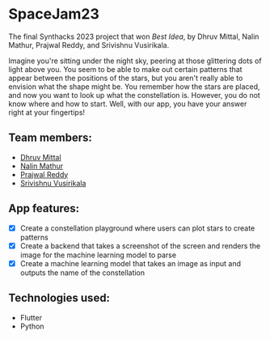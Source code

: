# SpaceJam23

The final Synthacks 2023 project that won *Best Idea*, by Dhruv Mittal, Nalin Mathur, Prajwal Reddy, and Srivishnu Vusirikala.

Imagine you're sitting under the night sky, peering at those glittering dots of light above you. You seem to be able to make out certain patterns that appear between the positions of the stars, but you aren't really able to envision what the shape might be. You remember how the stars are placed, and now you want to look up what the constellation is. However, you do not know where and how to start. Well, with our app, you have your answer right at your fingertips!

## Team members:

- [Dhruv Mittal](https://github.com/DMittz)
- [Nalin Mathur](https://github.com/DrSnek)
- [Prajwal Reddy](https://github.com/PrajwalMReddy)
- [Srivishnu Vusirikala](https://github.com/vsmart-06)

## App features:

- [x] Create a constellation playground where users can plot stars to create patterns
- [x] Create a backend that takes a screenshot of the screen and renders the image for the machine learning model to parse
- [x] Create a machine learning model that takes an image as input and outputs the name of the constellation

## Technologies used:

- Flutter
- Python